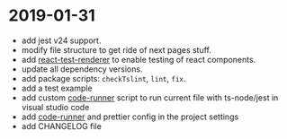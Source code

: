# 2019-01-31

+ add jest v24 support.
+ modify file structure to get ride of next pages stuff.
+ add [react-test-renderer] to enable testing of react components.
+ update all dependency versions.
+ add package scripts: `checkTslint`, `lint`, `fix`.
+ add a test example
+ add custom [code-runner] script to run current file with ts-node/jest in visual studio code
+ add [code-runner] and prettier config in the project settings
+ add CHANGELOG file

[react-test-renderer]:https://reactjs.org/docs/test-renderer.html
[code-runner]:https://marketplace.visualstudio.com/items?itemName=formulahendry.code-runner
